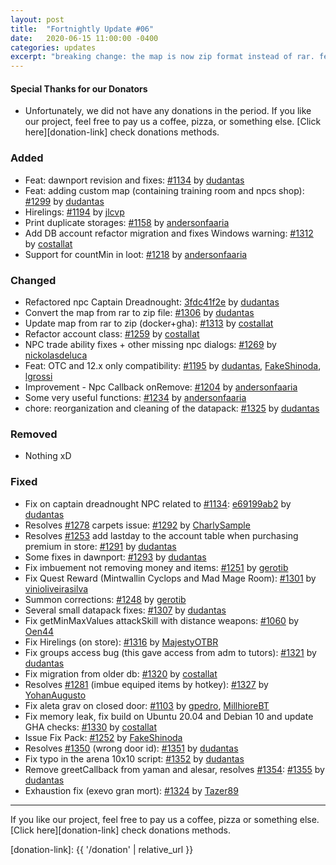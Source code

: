 ```yaml
---
layout: post
title:  "Fortnightly Update #06"
date:   2020-06-15 11:00:00 -0400
categories: updates
excerpt: "breaking change: the map is now zip format instead of rar. feature: hirelings made by jlcvp"
---
```


#### Special Thanks for our Donators
- Unfortunately, we did not have any donations in the period. If you like our project, feel free to pay us a coffee, pizza, or something else. [Click here][donation-link] check donations methods.

### Added
- Feat: dawnport revision and fixes: [#1134][pr-1134] by [dudantas][gh-dudantas]
- Feat: adding custom map (containing training room and npcs shop): [#1299][pr-1299] by [dudantas][gh-dudantas]
- Hirelings: [#1194][pr-1194] by [jlcvp][gh-jlcvp]
- Print duplicate storages: [#1158][pr-1158] by [andersonfaaria][gh-andersonfaaria]
- Add DB account refactor migration and fixes Windows warning: [#1312][pr-1312] by [costallat][gh-costallat]
- Support for countMin in loot: [#1218][pr-1218] by [andersonfaaria][gh-andersonfaaria]


### Changed
- Refactored npc Captain Dreadnought: [3fdc41f2e][commit-3fdc41f2e] by [dudantas][gh-dudantas]
- Convert the map from rar to zip file: [#1306][pr-1306] by [dudantas][gh-dudantas]
- Update map from rar to zip (docker+gha): [#1313][pr-1313] by [costallat][gh-costallat]
- Refactor account class: [#1259][pr-1259] by [costallat][gh-costallat]
- NPC trade ability fixes + other missing npc dialogs: [#1269][pr-1269] by [nickolasdeluca][gh-nickolasdeluca]
- Feat: OTC and 12.x only compatibility: [#1195][pr-1195] by [dudantas][gh-dudantas], [FakeShinoda][gh-FakeShinoda], [lgrossi][gh-lgrossi]
- Improvement - Npc Callback onRemove: [#1204][pr-1204] by [andersonfaaria][gh-andersonfaaria]
- Some very useful functions: [#1234][pr-1234] by [andersonfaaria][gh-andersonfaaria]
- chore: reorganization and cleaning of the datapack: [#1325][pr-1325] by [dudantas][gh-dudantas]


### Removed
- Nothing xD

### Fixed
- Fix on captain dreadnought NPC related to [#1134][pr-1134]: [e69199ab2][commit-e69199ab2] by [dudantas][gh-dudantas]
- Resolves [#1278][issue-1278] carpets issue: [#1292][pr-1292] by [CharlySample][gh-CharlySample]
- Resolves [#1253][issue-1253] add lastday to the account table when purchasing premium in store: [#1291][pr-1291] by [dudantas][gh-dudantas]
- Some fixes in dawnport: [#1293][pr-1293] by [dudantas][gh-dudantas]
- Fix imbuement not removing money and items: [#1251][pr-1251] by [gerotib][gh-gerotib]
- Fix Quest Reward (Mintwallin Cyclops and Mad Mage Room): [#1301][pr-1301] by [vinioliveirasilva][gh-vinioliveirasilva]
- Summon corrections: [#1248][pr-1248] by [gerotib][gh-gerotib]
- Several small datapack fixes: [#1307][pr-1307] by [dudantas][gh-dudantas]
- Fix getMinMaxValues attackSkill with distance weapons: [#1060][pr-1060] by [Oen44][gh-Oen44]
- Fix Hirelings (on store): [#1316][pr-1316] by [MajestyOTBR][gh-MajestyOTBR]
- Fix groups access bug (this gave access from adm to tutors): [#1321][pr-1321] by [dudantas][gh-dudantas]
- Fix migration from older db: [#1320][pr-1320] by [costallat][gh-costallat]
- Resolves [#1281][issue-1281] (imbue equiped items by hotkey): [#1327][pr-1327] by [YohanAugusto][gh-YohanAugusto]
- Fix aleta grav on closed door: [#1103][pr-1103] by [gpedro][gh-gpedro], [MillhioreBT][gh-MillhioreBT]
- Fix memory leak, fix build on Ubuntu 20.04 and Debian 10 and update GHA checks: [#1330][pr-1330] by [costallat][gh-costallat]
- Issue Fix Pack: [#1252][pr-1252] by [FakeShinoda][gh-FakeShinoda]
- Resolves [#1350][issue-1350] (wrong door id): [#1351][pr-1351] by [dudantas][gh-dudantas]
- Fix typo in the arena 10x10 script: [#1352][pr-1352] by [dudantas][gh-dudantas]
- Remove greetCallback from yaman and alesar, resolves [#1354][issue-1354]: [#1355][pr-1355] by [dudantas][gh-dudantas]
- Exhaustion fix (exevo gran mort): [#1324][pr-1324] by [Tazer89][gh-Tazer89]

---

If you like our project, feel free to pay us a coffee, pizza or something else. [Click here][donation-link] check donations methods.

[donation-link]: {{ '/donation' | relative_url }}

[commit-e69199ab2]: https://github.com/opentibiabr/otservbr-global/commit/e69199ab2
[commit-3fdc41f2e]: https://github.com/opentibiabr/otservbr-global/commit/3fdc41f2e

[pr-1060]: https://github.com/opentibiabr/otservbr-global/pull/1060
[pr-1103]: https://github.com/opentibiabr/otservbr-global/pull/1103
[pr-1134]: https://github.com/opentibiabr/otservbr-global/pull/1134
[pr-1158]: https://github.com/opentibiabr/otservbr-global/pull/1158
[pr-1194]: https://github.com/opentibiabr/otservbr-global/pull/1194
[pr-1195]: https://github.com/opentibiabr/otservbr-global/pull/1195
[pr-1204]: https://github.com/opentibiabr/otservbr-global/pull/1204
[pr-1218]: https://github.com/opentibiabr/otservbr-global/pull/1218
[pr-1234]: https://github.com/opentibiabr/otservbr-global/pull/1234
[pr-1248]: https://github.com/opentibiabr/otservbr-global/pull/1248
[pr-1251]: https://github.com/opentibiabr/otservbr-global/pull/1251
[pr-1252]: https://github.com/opentibiabr/otservbr-global/pull/1252
[pr-1259]: https://github.com/opentibiabr/otservbr-global/pull/1259
[pr-1269]: https://github.com/opentibiabr/otservbr-global/pull/1269
[pr-1291]: https://github.com/opentibiabr/otservbr-global/pull/1291
[pr-1292]: https://github.com/opentibiabr/otservbr-global/pull/1292
[pr-1293]: https://github.com/opentibiabr/otservbr-global/pull/1293
[pr-1299]: https://github.com/opentibiabr/otservbr-global/pull/1299
[pr-1301]: https://github.com/opentibiabr/otservbr-global/pull/1301
[pr-1306]: https://github.com/opentibiabr/otservbr-global/pull/1306
[pr-1307]: https://github.com/opentibiabr/otservbr-global/pull/1307
[pr-1312]: https://github.com/opentibiabr/otservbr-global/pull/1312
[pr-1313]: https://github.com/opentibiabr/otservbr-global/pull/1313
[pr-1316]: https://github.com/opentibiabr/otservbr-global/pull/1316
[pr-1320]: https://github.com/opentibiabr/otservbr-global/pull/1320
[pr-1321]: https://github.com/opentibiabr/otservbr-global/pull/1321
[pr-1324]: https://github.com/opentibiabr/otservbr-global/pull/1324
[pr-1325]: https://github.com/opentibiabr/otservbr-global/pull/1325
[pr-1327]: https://github.com/opentibiabr/otservbr-global/pull/1327
[pr-1330]: https://github.com/opentibiabr/otservbr-global/pull/1330
[pr-1351]: https://github.com/opentibiabr/otservbr-global/pull/1351
[pr-1352]: https://github.com/opentibiabr/otservbr-global/pull/1352
[pr-1355]: https://github.com/opentibiabr/otservbr-global/pull/1355

[issue-1278]: https://github.com/opentibiabr/otservbr-global/issues/1278
[issue-1253]: https://github.com/opentibiabr/otservbr-global/issues/1253
[issue-1281]: https://github.com/opentibiabr/otservbr-global/issues/1281
[issue-1350]: https://github.com/opentibiabr/otservbr-global/issues/1350
[issue-1354]: https://github.com/opentibiabr/otservbr-global/issues/1354

[gh-dudantas]: https://github.com/dudantas
[gh-CharlySample]: https://github.com/CharlySample
[gh-costallat]: https://github.com/costallat
[gh-gerotib]: https://github.com/gerotib
[gh-nickolasdeluca]: https://github.com/nickolasdeluca
[gh-vinioliveirasilva]: https://github.com/vinioliveirasilva
[gh-Oen44]: https://github.com/Oen44
[gh-jlcvp]: https://github.com/jlcvp
[gh-andersonfaaria]: https://github.com/andersonfaaria
[gh-MajestyOTBR]: https://github.com/MajestyOTBR
[gh-YohanAugusto]: https://github.com/YohanAugusto
[gh-MillhioreBT]: https://github.com/MillhioreBT
[gh-Tazer89]: https://github.com/Tazer89
[gh-FakeShinoda]: https://github.com/FakeShinoda
[gh-lgrossi]: https://github.com/lgrossi
[gh-gpedro]: https://github.com/gpedro
